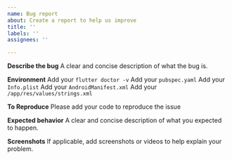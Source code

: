 ```yaml
---
name: Bug report
about: Create a report to help us improve
title: ''
labels: ''
assignees: ''

---
```


**Describe the bug**
A clear and concise description of what the bug is.

**Environment**
Add your `flutter doctor -v`
Add your `pubspec.yaml`
Add your `Info.plist`
Add your `AndroidManifest.xml`
Add your `/app/res/values/strings.xml`

**To Reproduce**
Please add your code to reproduce the issue

**Expected behavior**
A clear and concise description of what you expected to happen.

**Screenshots**
If applicable, add screenshots or videos to help explain your problem.